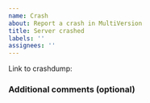```yaml
---
name: Crash
about: Report a crash in MultiVersion
title: Server crashed
labels: ''
assignees: ''
---
```


<!--- submit crashdump files to https://crash.pmmp.io -->
<!--- or, copy the data between ===BEGIN CRASH DUMP=== and ===END CRASH DUMP=== and paste it on a site like https://pastebin.com -->
<!--- DON'T JUST PASTE the crashdump into an issue -->
Link to crashdump: 

<!--- write additional information about the crash to help us find the problem -->
### Additional comments (optional)